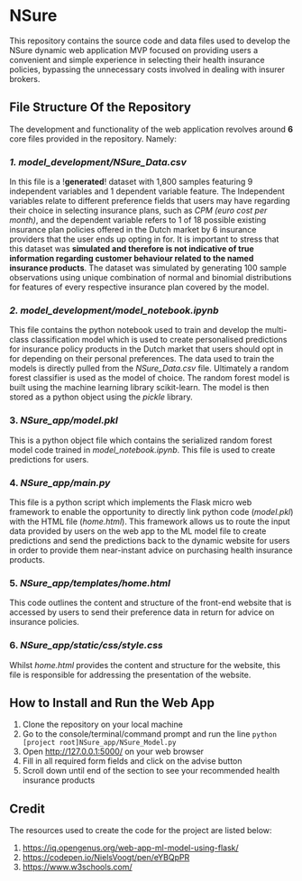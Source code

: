 # NSure
This repository contains the source code and data files used to develop the NSure dynamic web application MVP focused on providing users a convenient and simple experience in selecting their health insurance policies, bypassing the unnecessary costs involved in dealing with insurer brokers.

## File Structure Of the Repository
The development and functionality of the web application revolves around **6** core files provided in the repository. Namely:

### *1. model_development/NSure_Data.csv*
In this file is a !**generated**! dataset with 1,800 samples featuring 9 independent variables and 1 dependent variable feature. The Independent variables relate to different preference fields that users may have regarding their choice in selecting insurance plans, such as *CPM (euro cost per month)*, and the dependent variable refers to 1 of 18 possible existing insurance plan policies offered in the Dutch market by 6 insurance providers that the user ends up opting in for. It is important to stress that this dataset was **simulated and therefore is not indicative of true information regarding customer behaviour related to the named insurance products**. The dataset was simulated by generating 100 sample observations using unique combination of normal and binomial distributions for features of every respective insurance plan covered by the model. 

### *2. model_development/model_notebook.ipynb*
This file contains the python notebook used to train and develop the multi-class classification model which is used to create personalised predictions for insurance policy products in the Dutch market that users should opt in for depending on their personal preferences. The data used to train the models is directly pulled from the *NSure_Data.csv* file. Ultimately a random forest classifier is used as the model of choice. The random forest model is built using the machine learning library scikit-learn. The model is then stored as a python object using the *pickle* library.

### 3. *NSure_app/model.pkl*
This is a python object file which contains the serialized random forest model code trained in *model_notebook.ipynb*. This file is used to create predictions for users.

### 4. *NSure_app/main.py*
This file is a python script which implements the Flask micro web framework to enable the opportunity to directly link python code (*model.pkl*) with the HTML file (*home.html*). This framework allows us to route the input data provided by users on the web app to the ML model file to create predictions and send the predictions back to the dynamic website for users in order to provide them near-instant advice on purchasing health insurance products. 

### 5. *NSure_app/templates/home.html*
This code outlines the content and structure of the front-end website that is accessed by users to send their preference data in return for advice on insurance policies.

### 6. *NSure_app/static/css/style.css*
Whilst *home.html* provides the content and structure for the website, this file is responsible for addressing the presentation of the website.


## How to Install and Run the Web App

1) Clone the repository on your local machine
2) Go to the console/terminal/command prompt and run the line ```python [project root]NSure_app/NSure_Model.py```
3) Open http://127.0.0.1:5000/ on your web browser
4) Fill in all required form fields and click on the advise button
5) Scroll down until end of the section to see your recommended health insurance products 


## Credit
The resources used to create the code for the project are listed below:
1) https://iq.opengenus.org/web-app-ml-model-using-flask/
2) https://codepen.io/NielsVoogt/pen/eYBQpPR
3) https://www.w3schools.com/
